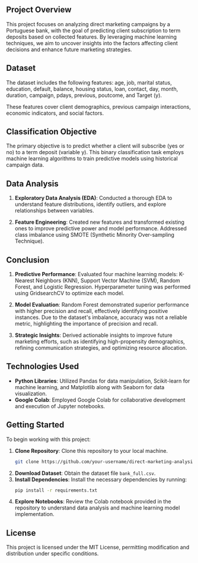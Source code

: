 
## Project Overview
This project focuses on analyzing direct marketing campaigns by a Portuguese bank, with the goal of predicting client subscription to term deposits based on collected features. By leveraging machine learning techniques, we aim to uncover insights into the factors affecting client decisions and enhance future marketing strategies.

## Dataset
The dataset includes the following features: age, job, marital status, education, default, balance, housing status, loan, contact, day, month, duration, campaign, pdays, previous, poutcome, and Target (y).

These features cover client demographics, previous campaign interactions, economic indicators, and social factors.

## Classification Objective
The primary objective is to predict whether a client will subscribe (yes or no) to a term deposit (variable y). This binary classification task employs machine learning algorithms to train predictive models using historical campaign data.

## Data Analysis
1. **Exploratory Data Analysis (EDA)**: Conducted a thorough EDA to understand feature distributions, identify outliers, and explore relationships between variables.
   
2. **Feature Engineering**: Created new features and transformed existing ones to improve predictive power and model performance. Addressed class imbalance using SMOTE (Synthetic Minority Over-sampling Technique).

## Conclusion
1. **Predictive Performance**: Evaluated four machine learning models: K-Nearest Neighbors (KNN), Support Vector Machine (SVM), Random Forest, and Logistic Regression. Hyperparameter tuning was performed using GridsearchCV to optimize each model.
   
2. **Model Evaluation**: Random Forest demonstrated superior performance with higher precision and recall, effectively identifying positive instances. Due to the dataset's imbalance, accuracy was not a reliable metric, highlighting the importance of precision and recall.

3. **Strategic Insights**: Derived actionable insights to improve future marketing efforts, such as identifying high-propensity demographics, refining communication strategies, and optimizing resource allocation.

## Technologies Used
- **Python Libraries**: Utilized Pandas for data manipulation, Scikit-learn for machine learning, and Matplotlib along with Seaborn for data visualization.
- **Google Colab**: Employed Google Colab for collaborative development and execution of Jupyter notebooks.

## Getting Started
To begin working with this project:

1. **Clone Repository**: Clone this repository to your local machine.
   ```sh
   git clone https://github.com/your-username/direct-marketing-analysis.git
   ```
2. **Download Dataset**: Obtain the dataset file `bank_full.csv`.
3. **Install Dependencies**: Install the necessary dependencies by running:
   ```sh
   pip install -r requirements.txt
   ```
4. **Explore Notebooks**: Review the Colab notebook provided in the repository to understand data analysis and machine learning model implementation.

## License
This project is licensed under the MIT License, permitting modification and distribution under specific conditions.
